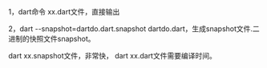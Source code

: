1，dart命令 xx.dart文件，直接输出


2，dart --snapshot=dartdo.dart.snapshot dartdo.dart，生成snapshot文件.二进制的快照文件snapshot。

dart xx.snapshot文件，非常快，
dart xx.dart文件需要编译时间。